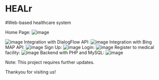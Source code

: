# HEALr
#Web-based healthcare system

Home Page:
![image](https://github.com/saumyasharma03/HEALr/assets/143929552/cf1a73e2-6e51-4780-8fce-842fb1fe16f1)

![image](https://github.com/saumyasharma03/HEALr/assets/143929552/e57b2765-d986-4a65-a237-a6a1ef5cccf3)
Integration with DialogFlow API:
![image](https://github.com/saumyasharma03/HEALr/assets/143929552/f2dddee9-21cd-4c90-8b13-bb3c5ea66bec)
Integration with Bing MAP API:
![image](https://github.com/saumyasharma03/HEALr/assets/143929552/5395b6b1-daae-4008-9ae8-9755514a8d13)
Sign Up:
![image](https://github.com/saumyasharma03/HEALr/assets/143929552/95db9a80-6d8a-4037-8967-4abd88e94ccf)
Login:
![image](https://github.com/saumyasharma03/HEALr/assets/143929552/4dc95b23-e98f-4a83-95b5-89ab5eb6e888)
Register to medical facility:
![image](https://github.com/saumyasharma03/HEALr/assets/143929552/f585ac99-6382-4a7a-939f-e5ac0ca8e57a)
Backend with PHP and MySQL:
![image](https://github.com/saumyasharma03/HEALr/assets/143929552/97870703-be5f-438e-a6a8-8c755058a72f)


Note: This project requires further updates.

Thankyou for visiting us!

